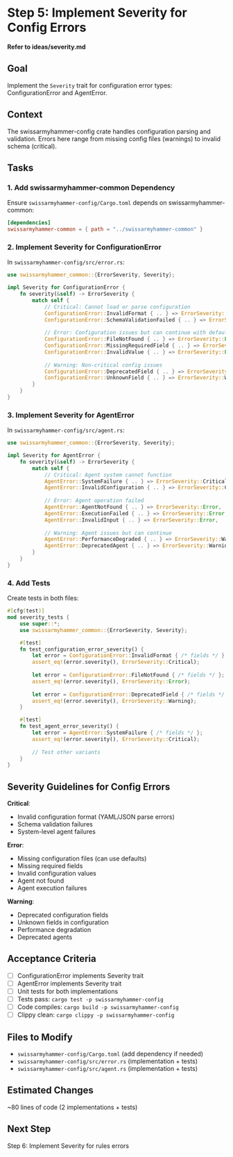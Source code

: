 # Step 5: Implement Severity for Config Errors

**Refer to ideas/severity.md**

## Goal

Implement the `Severity` trait for configuration error types: ConfigurationError and AgentError.

## Context

The swissarmyhammer-config crate handles configuration parsing and validation. Errors here range from missing config files (warnings) to invalid schema (critical).

## Tasks

### 1. Add swissarmyhammer-common Dependency

Ensure `swissarmyhammer-config/Cargo.toml` depends on swissarmyhammer-common:

```toml
[dependencies]
swissarmyhammer-common = { path = "../swissarmyhammer-common" }
```

### 2. Implement Severity for ConfigurationError

In `swissarmyhammer-config/src/error.rs`:

```rust
use swissarmyhammer_common::{ErrorSeverity, Severity};

impl Severity for ConfigurationError {
    fn severity(&self) -> ErrorSeverity {
        match self {
            // Critical: Cannot load or parse configuration
            ConfigurationError::InvalidFormat { .. } => ErrorSeverity::Critical,
            ConfigurationError::SchemaValidationFailed { .. } => ErrorSeverity::Critical,
            
            // Error: Configuration issues but can continue with defaults
            ConfigurationError::FileNotFound { .. } => ErrorSeverity::Error,
            ConfigurationError::MissingRequiredField { .. } => ErrorSeverity::Error,
            ConfigurationError::InvalidValue { .. } => ErrorSeverity::Error,
            
            // Warning: Non-critical config issues
            ConfigurationError::DeprecatedField { .. } => ErrorSeverity::Warning,
            ConfigurationError::UnknownField { .. } => ErrorSeverity::Warning,
        }
    }
}
```

### 3. Implement Severity for AgentError

In `swissarmyhammer-config/src/agent.rs`:

```rust
use swissarmyhammer_common::{ErrorSeverity, Severity};

impl Severity for AgentError {
    fn severity(&self) -> ErrorSeverity {
        match self {
            // Critical: Agent system cannot function
            AgentError::SystemFailure { .. } => ErrorSeverity::Critical,
            AgentError::InvalidConfiguration { .. } => ErrorSeverity::Critical,
            
            // Error: Agent operation failed
            AgentError::AgentNotFound { .. } => ErrorSeverity::Error,
            AgentError::ExecutionFailed { .. } => ErrorSeverity::Error,
            AgentError::InvalidInput { .. } => ErrorSeverity::Error,
            
            // Warning: Agent issues but can continue
            AgentError::PerformanceDegraded { .. } => ErrorSeverity::Warning,
            AgentError::DeprecatedAgent { .. } => ErrorSeverity::Warning,
        }
    }
}
```

### 4. Add Tests

Create tests in both files:

```rust
#[cfg(test)]
mod severity_tests {
    use super::*;
    use swissarmyhammer_common::{ErrorSeverity, Severity};

    #[test]
    fn test_configuration_error_severity() {
        let error = ConfigurationError::InvalidFormat { /* fields */ };
        assert_eq!(error.severity(), ErrorSeverity::Critical);
        
        let error = ConfigurationError::FileNotFound { /* fields */ };
        assert_eq!(error.severity(), ErrorSeverity::Error);
        
        let error = ConfigurationError::DeprecatedField { /* fields */ };
        assert_eq!(error.severity(), ErrorSeverity::Warning);
    }

    #[test]
    fn test_agent_error_severity() {
        let error = AgentError::SystemFailure { /* fields */ };
        assert_eq!(error.severity(), ErrorSeverity::Critical);
        
        // Test other variants
    }
}
```

## Severity Guidelines for Config Errors

**Critical**:
- Invalid configuration format (YAML/JSON parse errors)
- Schema validation failures
- System-level agent failures

**Error**:
- Missing configuration files (can use defaults)
- Missing required fields
- Invalid configuration values
- Agent not found
- Agent execution failures

**Warning**:
- Deprecated configuration fields
- Unknown fields in configuration
- Performance degradation
- Deprecated agents

## Acceptance Criteria

- [ ] ConfigurationError implements Severity trait
- [ ] AgentError implements Severity trait
- [ ] Unit tests for both implementations
- [ ] Tests pass: `cargo test -p swissarmyhammer-config`
- [ ] Code compiles: `cargo build -p swissarmyhammer-config`
- [ ] Clippy clean: `cargo clippy -p swissarmyhammer-config`

## Files to Modify

- `swissarmyhammer-config/Cargo.toml` (add dependency if needed)
- `swissarmyhammer-config/src/error.rs` (implementation + tests)
- `swissarmyhammer-config/src/agent.rs` (implementation + tests)

## Estimated Changes

~80 lines of code (2 implementations + tests)

## Next Step

Step 6: Implement Severity for rules errors
